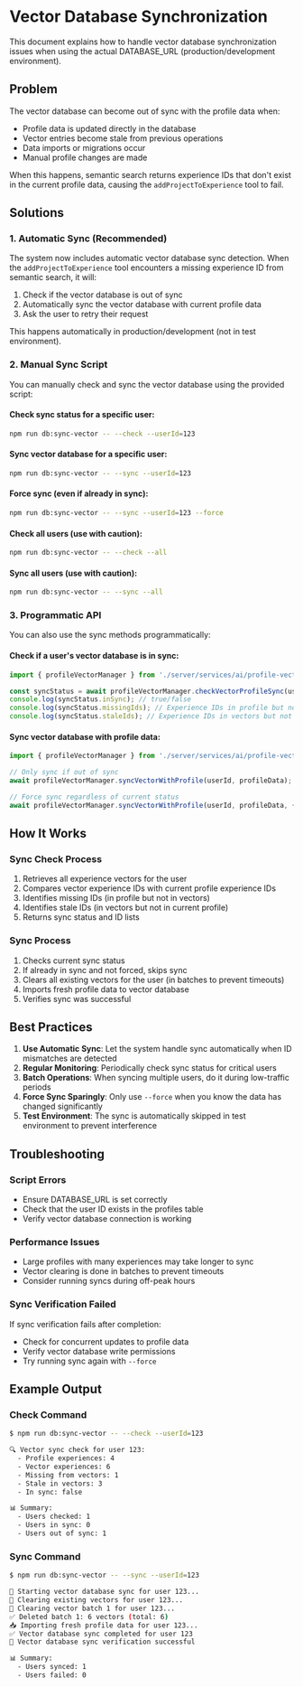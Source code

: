 # Vector Database Synchronization

This document explains how to handle vector database synchronization issues when using the actual DATABASE_URL (production/development environment).

## Problem

The vector database can become out of sync with the profile data when:
- Profile data is updated directly in the database
- Vector entries become stale from previous operations
- Data imports or migrations occur
- Manual profile changes are made

When this happens, semantic search returns experience IDs that don't exist in the current profile data, causing the `addProjectToExperience` tool to fail.

## Solutions

### 1. Automatic Sync (Recommended)

The system now includes automatic vector database sync detection. When the `addProjectToExperience` tool encounters a missing experience ID from semantic search, it will:

1. Check if the vector database is out of sync
2. Automatically sync the vector database with current profile data
3. Ask the user to retry their request

This happens automatically in production/development (not in test environment).

### 2. Manual Sync Script

You can manually check and sync the vector database using the provided script:

#### Check sync status for a specific user:
```bash
npm run db:sync-vector -- --check --userId=123
```

#### Sync vector database for a specific user:
```bash
npm run db:sync-vector -- --sync --userId=123
```

#### Force sync (even if already in sync):
```bash
npm run db:sync-vector -- --sync --userId=123 --force
```

#### Check all users (use with caution):
```bash
npm run db:sync-vector -- --check --all
```

#### Sync all users (use with caution):
```bash
npm run db:sync-vector -- --sync --all
```

### 3. Programmatic API

You can also use the sync methods programmatically:

#### Check if a user's vector database is in sync:
```typescript
import { profileVectorManager } from './server/services/ai/profile-vector-manager.js';

const syncStatus = await profileVectorManager.checkVectorProfileSync(userId, profileData);
console.log(syncStatus.inSync); // true/false
console.log(syncStatus.missingIds); // Experience IDs in profile but not in vectors
console.log(syncStatus.staleIds); // Experience IDs in vectors but not in current profile
```

#### Sync vector database with profile data:
```typescript
import { profileVectorManager } from './server/services/ai/profile-vector-manager.js';

// Only sync if out of sync
await profileVectorManager.syncVectorWithProfile(userId, profileData);

// Force sync regardless of current status
await profileVectorManager.syncVectorWithProfile(userId, profileData, { force: true });
```

## How It Works

### Sync Check Process
1. Retrieves all experience vectors for the user
2. Compares vector experience IDs with current profile experience IDs
3. Identifies missing IDs (in profile but not in vectors)
4. Identifies stale IDs (in vectors but not in current profile)
5. Returns sync status and ID lists

### Sync Process
1. Checks current sync status
2. If already in sync and not forced, skips sync
3. Clears all existing vectors for the user (in batches to prevent timeouts)
4. Imports fresh profile data to vector database
5. Verifies sync was successful

## Best Practices

1. **Use Automatic Sync**: Let the system handle sync automatically when ID mismatches are detected
2. **Regular Monitoring**: Periodically check sync status for critical users
3. **Batch Operations**: When syncing multiple users, do it during low-traffic periods
4. **Force Sync Sparingly**: Only use `--force` when you know the data has changed significantly
5. **Test Environment**: The sync is automatically skipped in test environment to prevent interference

## Troubleshooting

### Script Errors
- Ensure DATABASE_URL is set correctly
- Check that the user ID exists in the profiles table
- Verify vector database connection is working

### Performance Issues
- Large profiles with many experiences may take longer to sync
- Vector clearing is done in batches to prevent timeouts
- Consider running syncs during off-peak hours

### Sync Verification Failed
If sync verification fails after completion:
- Check for concurrent updates to profile data
- Verify vector database write permissions
- Try running sync again with `--force`

## Example Output

### Check Command
```bash
$ npm run db:sync-vector -- --check --userId=123

🔍 Vector sync check for user 123:
  - Profile experiences: 4
  - Vector experiences: 6
  - Missing from vectors: 1
  - Stale in vectors: 3
  - In sync: false

📊 Summary:
  - Users checked: 1
  - Users in sync: 0
  - Users out of sync: 1
```

### Sync Command
```bash
$ npm run db:sync-vector -- --sync --userId=123

🔄 Starting vector database sync for user 123...
🧹 Clearing existing vectors for user 123...
🧹 Clearing vector batch 1 for user 123...
✅ Deleted batch 1: 6 vectors (total: 6)
📥 Importing fresh profile data for user 123...
✅ Vector database sync completed for user 123
🎉 Vector database sync verification successful

📊 Summary:
  - Users synced: 1
  - Users failed: 0
```